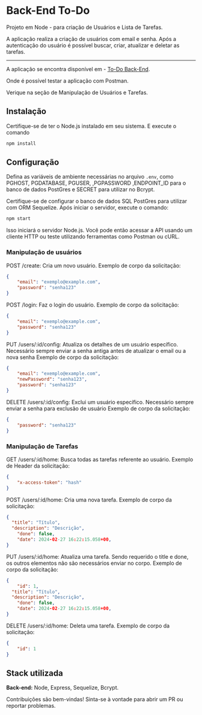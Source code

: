 # Back-End To-Do

Projeto em Node - para criação de Usuários e Lista de Tarefas.

A aplicação realiza a criação de usuários com email e senha.
Após a autenticação do usuário é possível buscar, criar, atualizar e deletar as tarefas.

---

A aplicação se encontra disponível em - [To-Do Back-End](https://to-do-jar3.onrender.com).

Onde é possível testar a aplicação com Postman.

Verique na seção de Manipulação de Usuários e Tarefas.

## Instalação

Certifique-se de ter o Node.js instalado em seu sistema. E execute o comando

```bash
npm install
```

## Configuração

Defina as variáveis de ambiente necessárias no arquivo `.env`, como PGHOST, PGDATABASE, PGUSER, ,PGPASSWORD ,ENDPOINT_ID para o banco de dados PostGres e SECRET para utilizar no Bcrypt.

Certifique-se de configurar o banco de dados SQL PostGres para utilizar com ORM Sequelize.
Após iniciar o servidor, execute o comando:

```bash
npm start
```

Isso iniciará o servidor Node.js. Você pode então acessar a API usando um cliente HTTP ou teste utilizando ferramentas como Postman ou cURL.

### Manipulação de usuários

POST /create: Cria um novo usuário.
Exemplo de corpo da solicitação:

```json
{
    "email": "exemplo@example.com",
    "password": "senha123"
}
```

POST /login: Faz o login do usuário.
Exemplo de corpo da solicitação:

```json
{
    "email": "exemplo@example.com",
    "password": "senha123"
}
```

PUT /users/:id/config: Atualiza os detalhes de um usuário específico. Necessário sempre enviar a senha antiga antes de atualizar o email ou a nova senha
Exemplo de corpo da solicitação:

```json
{
    "email": "exemplo@example.com",
    "newPassword": "senha123",
    "password": "senha123"
}
```

DELETE /users/:id/config: Exclui um usuário específico.
Necessário sempre enviar a senha para exclusão de usuário
Exemplo de corpo da solicitação:

```json
{
    "password": "senha123"
}
```

### Manipulação de Tarefas

GET /users/:id/home: Busca todas as tarefas referente ao usuário.
Exemplo de Header da solicitação:

```json
{
    "x-access-token": "hash"
}
```

POST /users/:id/home: Cria uma nova tarefa.
Exemplo de corpo da solicitação:

```json
{
  "title": "Título",
  "description": "Descrição",
    "done": false,
    "date": 2024-02-27 16:22:15.058+00,
}
```

PUT /users/:id/home: Atualiza uma tarefa.
Sendo requerido o title e done, os outros elementos não são necessários enviar no corpo.
Exemplo de corpo da solicitação:

```json
{
    "id": 1,
  "title": "Título",
  "description": "Descrição",
    "done": false,
    "date": 2024-02-27 16:22:15.058+00,
}
```

DELETE /users/:id/home: Deleta uma tarefa.
Exemplo de corpo da solicitação:

```json
{
    "id": 1
}
```

## Stack utilizada

**Back-end:** Node, Express, Sequelize, Bcrypt.

Contribuições são bem-vindas! Sinta-se à vontade para abrir um PR ou reportar problemas.
